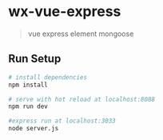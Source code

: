 # wx-vue-express

> vue express element  mongoose

## Run Setup

``` bash
# install dependencies
npm install

# serve with hot reload at localhost:8088
npm run dev

#express run at localhost:3033
node server.js

```
